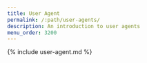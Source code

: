 ```yaml
---
title: User Agent
permalink: /:path/user-agents/
description: An introduction to user agents
menu_order: 3200
---
```


{% include user-agent.md %}
